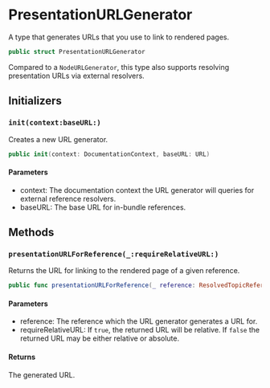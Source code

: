 # PresentationURLGenerator

A type that generates URLs that you use to link to rendered pages.

``` swift
public struct PresentationURLGenerator 
```

Compared to a `NodeURLGenerator`, this type also supports resolving presentation URLs via external resolvers.

## Initializers

### `init(context:baseURL:)`

Creates a new URL generator.

``` swift
public init(context: DocumentationContext, baseURL: URL) 
```

#### Parameters

  - context: The documentation context the URL generator will queries for external reference resolvers.
  - baseURL: The base URL for in-bundle references.

## Methods

### `presentationURLForReference(_:requireRelativeURL:)`

Returns the URL for linking to the rendered page of a given reference.

``` swift
public func presentationURLForReference(_ reference: ResolvedTopicReference, requireRelativeURL: Bool = false) -> URL 
```

> 

#### Parameters

  - reference: The reference which the URL generator generates a URL for.
  - requireRelativeURL: If `true`, the returned URL will be relative. If `false` the returned URL may be either relative or absolute.

#### Returns

The generated URL.

